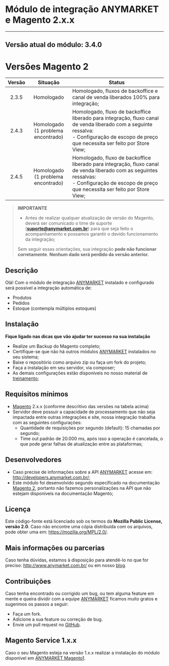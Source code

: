 Módulo de integração ANYMARKET e Magento 2.x.x
===========================================
---
Versão atual do módulo: **3.4.0**
---

**Versões Magento 2**
========================

| Versão |                Situação                 | Status                                                                                                                                                                                                  |
|:------:|:---------------------------------------:|---------------------------------------------------------------------------------------------------------------------------------------------------------------------------------------------------------|
| 2.3.5  |               Homologado                | Homologado, fluxos de backoffice e canal de venda liberados 100% para integração;                                                                                                                       |
| 2.4.3  | Homologado <br/>(1 problema encontrado) | Homologado, fluxo de backoffice liberado para integração, fluxo canal de venda liberado com a seguinte ressalva:<br/> - Configuração de escopo de preço que necessita ser feito por Store View;         |
| 2.4.5  | Homologado <br/>(1 problema encontrado) | Homologado, fluxo de backoffice liberado para integração, fluxo canal de venda liberado com as seguintes ressalvas:<br/> - Configuração de escopo de preço que necessita ser feito por Store View;<br/> |

> **IMPORTANTE**
> - Antes de realizar qualquer atualização de versão do Magento, deverá ser comunicado o time de suporte (**suporte@anymarket.com.br**) para que seja feito o
    acompanhamento e possamos garantir o devido funcionamento da integração;
>
> Sem seguir essas orientações, sua integração **pode não funcionar corretamente**.
> **Nenhum dado será perdido da versão anterior.**

Descrição
---------
Olá! Com o módulo de integração [ANYMARKET] instalado e configurado será possível a integração automática de:
- Produtos
- Pedidos
- Estoque (contempla múltiplos estoques)

Instalação
----------
**Fique ligado nas dicas que vão ajudar ter sucesso na sua instalação**

- Realize um Backup do Magento completo;
- Certifique-se que não há outros módulos [ANYMARKET] instalados no seu sistema;
- Baixe o repositório como arquivo zip ou faça um fork do projeto;
- Faça a instalação em seu servidor, via composer;
- As demais configurações estão disponíveis no nosso material de [treinamento];

Requisitos mínimos
------------------
- [Magento] 2.x.x (conforme descritivo das versões na tabela acima)
- Servidor deve possuir a capacidade de processamento que não seja impactada entre outras integrações e site, nossa integração trabalha com as seguintes
  configurações:
    - Quantidade de requisições por segundo (default): 15 chamadas por segundo;
    - Time out padrão de 20.000 ms, após isso a operação é cancelada, o que pode gerar falhas de atualização entre as plataformas;

Desenvolvedores
----
- Caso precise de informações sobre a API [ANYMARKET] acesse em: http://developers.anymarket.com.br/;
- Este módulo foi desenvolvido segundo especificado na documentação [Magento 2], portanto não fazemos personalizações na API que não estejam disponíveis na
  documentação Magento;

Licença
-------
Este código-fonte está licenciado sob os termos da **Mozilla Public License, versão 2.0**.
Caso não encontre uma cópia distribuída com os arquivos, pode obter uma em: https://mozilla.org/MPL/2.0/.

Mais informações ou parcerias
--------
Caso tenha dúvidas, estamos à disposição para atendê-lo no que for preciso: http://www.anymarket.com.br/ ou em nosso [blog].

Contribuições
-------------
Caso tenha encontrado ou corrigido um bug, ou tem alguma feature em mente e queira dividir com a equipe [ANYMARKET] ficamos muito gratos e sugerimos os 
passos a seguir:

* Faça um fork.
* Adicione a sua feature ou correção de bug.
* Envie um pull request no [GitHub].

Magento Service 1.x.x
-------------
Caso o seu Magento esteja na versão 1.x.x realizar a instalação do módulo disponível em [ANYMARKET Magento1].


[Magento]: https://www.magentocommerce.com/
[Magento 2]: https://devdocs.magento.com/
[treinamento]: https://treinamento.anymarket.com.br/
[ANYMARKET]: http://www.anymarket.com.br
[GitHub]: https://github.com/AnyMarket/magento2
[blog]: http://marketplace.anymarket.com.br/
[ANYMARKET Magento1]: https://github.com/AnyMarket/magentoService
